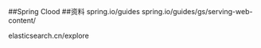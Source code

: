 ##Spring Clood 
##资料
spring.io/guides
spring.io/guides/gs/serving-web-content/

elasticsearch.cn/explore